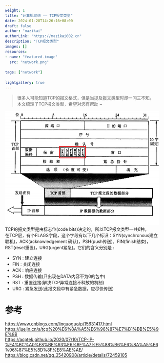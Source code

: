 ```yaml
---
weight: 1
title: "计算机网络 —— TCP报文类型"
date: 2024-01-28T14:26:16+08:00
draft: false
author: "mazikai"
authorLink: "https://mazikai002.cn"
description: "TCP报文类型"
images: []
resources:
- name: "featured-image"
  src: "network.png"

tags: ["network"]

lightgallery: true
---
```


> 很多人可能知道TCP的报文格式，但是当提及报文类型时却一问三不知。 </br>
> 本文梳理了TCP报文类型，希望对您有帮助 ~ </br>

<!--more-->


![tcp_protocol.png](tcp_protocol.png)
TCP的报文类型是由标志位(code bits)决定的，所以TCP报文类型一共6种。</br>
在TCP层，有个FLAGS字段，这个字段有以下几个标识：SYN(synchronous建立联机)，ACK(acknowledgement 确认)，PSH(push传送)，FIN(finish结束)，RST(reset重置)，URG(urgent紧急)。它们的含义分别是 :
-  SYN : 建立连接
-  FIN : 关闭连接
-  ACK : 响应连接
-  PSH : 数据传输(只出现在DATA内容不为0的包中)
-  RST : 重置连接(解决TCP异常连接不释放的机制)
-  URG : 紧急发送(此报文段中有紧急数据，应尽快传送)


# 参考
https://www.cnblogs.com/linguoguo/p/15631417.html</br>
https://juejin.cn/s/tcp%20%E6%8A%A5%E6%96%87%E7%B1%BB%E5%9E%8B</br>
https://acptek.github.io/2020/07/10/TCP-IP-%E4%BC%A0%E8%BE%93%E6%8E%A7%E5%88%B6%E6%8A%A5%E6%96%87%E5%8D%8F%E8%AE%AE/</br>
https://blog.csdn.net/qq_35420908/article/details/72459105</br>